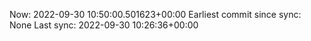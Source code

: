 Now: 2022-09-30 10:50:00.501623+00:00 Earliest commit since sync: None Last sync: 2022-09-30 10:26:36+00:00
